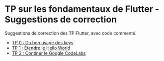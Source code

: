 # TP sur les fondamentaux de Flutter - Suggestions de correction

Suggestions de correction des TP Flutter, avec code commenté.

- [TP 0 : Du bon usage des keys](../../demos-flutter/use_of_key/)
- [TP 1 : Étendre le Hello World](./tp1-hello-world-extended/)
- [TP 2 : Continer le Google CodeLabs](./tp2-first-app/)